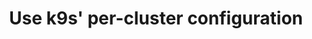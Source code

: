 ---
title: "Use k9s' per-cluster configuration"
linkTitle: "Cluster"
type: docs
weight: 80 #<-- weight for pages under /docs/congiguration/
description: >
    Learn how to configure k9s on a per-cluster basis
---